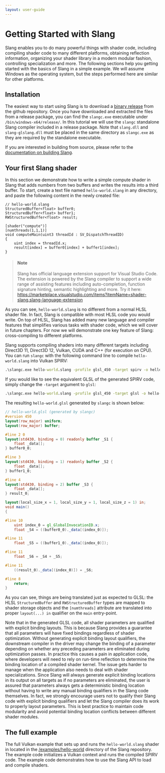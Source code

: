 ```yaml
---
layout: user-guide
---
```


# Getting Started with Slang

Slang enables you to do many powerful things with shader code, including compiling shader code to many different platforms, obtaining reflection information, organizing your shader library in a modern modular fashion, controlling specialization and more. The following sections help you getting started with the basics of Slang in a simple example. We will assume Windows as the operating system, but the steps performed here are similar for other platforms.

## Installation

The easiest way to start using Slang is to download a [binary release](https://github.com/shader-slang/slang/releases/) from the github repository. Once you have downloaded and extracted the files from a release package, you can find the `slangc.exe` executable under `/bin/windows-x64/release/`. In this tutorial we will use the `slangc` standalone Slang compiler included in a release package. Note that `slang.dll` and `slang-glslang.dll` must be placed in the same directory as `slangc.exe` as they are required by the standalone executable.

If you are interested in building from source, please refer to the [documentation on building Slang](../building.md). 

## Your first Slang shader

In this section we demonstrate how to write a simple compute shader in Slang that adds numbers from two buffers and writes the results into a third buffer. To start, create a text file named `hello-world.slang` in any directory, and paste the following content in the newly created file:

```hlsl
// hello-world.slang
StructuredBuffer<float> buffer0;
StructuredBuffer<float> buffer1;
RWStructuredBuffer<float> result;

[shader("compute")]
[numthreads(1,1,1)]
void computeMain(uint3 threadId : SV_DispatchThreadID)
{
    uint index = threadId.x;
    result[index] = buffer0[index] + buffer1[index];
}
```

> #### Note ####
> Slang has official language extension support for Visual Studio Code. The extension is powered by the Slang compiler to support a wide range of
> assisting features including auto-completion, function signature hinting, semantic highlighting and more.
> Try it here: https://marketplace.visualstudio.com/items?itemName=shader-slang.slang-language-extension

As you can see, `hello-world.slang` is no different from a normal HLSL shader file. In fact, Slang is compatible with most HLSL code you would write. On top of HLSL, Slang has added many new language and compiler features that simplifies various tasks with shader code, which we will cover in future chapters. For now we will demonstrate one key feature of Slang: cross-compiling to different platforms.

Slang supports compiling shaders into many different targets including Direct3D 11, Direct3D 12, Vulkan, CUDA and C++ (for execution on CPU). You can run `slangc` with the following command line to compile `hello-world.slang` into Vulkan SPIRV:

```bat
.\slangc.exe hello-world.slang -profile glsl_450 -target spirv -o hello-world.spv -entry computeMain
```

If you would like to see the equivalent GLSL of the generated SPIRV code, simply change the `-target` argument to `glsl`:
```bat
.\slangc.exe hello-world.slang -profile glsl_450 -target glsl -o hello-world.glsl -entry computeMain
```

The resulting `hello-world.glsl` generated by `slangc` is shown below:
```glsl
// hello-world.glsl (generated by slangc)
#version 450
layout(row_major) uniform;
layout(row_major) buffer;

#line 2 0
layout(std430, binding = 0) readonly buffer _S1 {
    float _data[];
} buffer0_0;

#line 3
layout(std430, binding = 1) readonly buffer _S2 {
    float _data[];
} buffer1_0;

#line 4
layout(std430, binding = 2) buffer _S3 {
    float _data[];
} result_0;

layout(local_size_x = 1, local_size_y = 1, local_size_z = 1) in;
void main()
{

#line 10
    uint index_0 = gl_GlobalInvocationID.x;
    float _S4 = ((buffer0_0)._data[(index_0)]);

#line 11
    float _S5 = ((buffer1_0)._data[(index_0)]);

#line 11
    float _S6 = _S4 + _S5;

#line 11
    ((result_0)._data[(index_0)]) = _S6;

#line 8
    return;
}
```

As you can see, things are being translated just as expected to GLSL: the HLSL `StructuredBuffer` and `RWStructuredBuffer` types are mapped to shader storage objects and the `[numthreads]` attribute are translated into proper `layout(...) in` qualifier on the `main` entry-point.

Note that in the generated GLSL code, all shader parameters are qualified with explicit binding layouts. This is because Slang provides a guarantee that all parameters will have fixed bindings regardless of shader optimization. Without generating explicit binding layout qualifiers, the downstream compiler in the driver may change the binding of a parameter depending on whether any preceding parameters are eliminated during optimization passes. In practice this causes a pain in application code, where developers will need to rely on run-time reflection to determine the binding location of a compiled shader kernel. The issue gets harder to manage when the application also needs to deal with shader specializations. Since Slang will always generate explicit binding locations in its output on all targets as if no parameters are eliminated, the user is assured that parameters always gets a deterministic binding location without having to write any manual binding qualifiers in the Slang code themselves. In fact, we strongly encourage users not to qualify their Slang code with explicit binding qualifiers and let the Slang compiler does its work to properly layout parameters. This is best practice to maintain code modularity and avoid potential binding location conflicts between different shader modules.

## The full example

The full Vulkan example that sets up and runs the `hello-world.slang` shader in located in the [/examples/hello-world](https://github.com/shader-slang/slang/tree/master/examples/hello-world) directory of the Slang repository. The example code initializes a Vulkan context and runs the compiled SPIRV code. The example code demonstrates how to use the Slang API to load and compile shaders.
